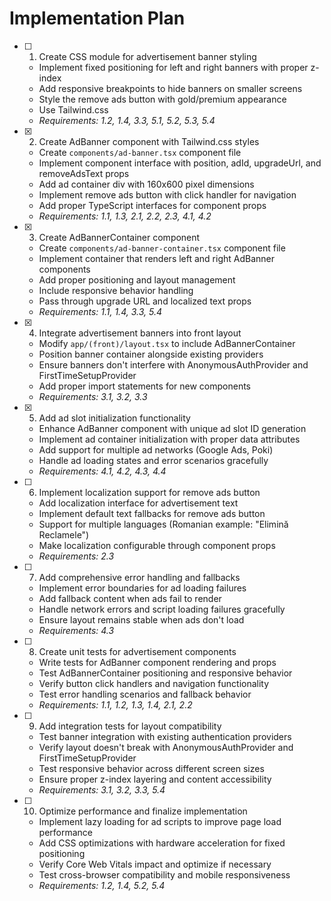 # Implementation Plan

- [ ] 1. Create CSS module for advertisement banner styling
  - Implement fixed positioning for left and right banners with proper z-index
  - Add responsive breakpoints to hide banners on smaller screens
  - Style the remove ads button with gold/premium appearance
  - Use Tailwind.css
  - _Requirements: 1.2, 1.4, 3.3, 5.1, 5.2, 5.3, 5.4_

- [x] 2. Create AdBanner component with Tailwind.css styles
  - Create `components/ad-banner.tsx` component file
  - Implement component interface with position, adId, upgradeUrl, and removeAdsText props
  - Add ad container div with 160x600 pixel dimensions
  - Implement remove ads button with click handler for navigation
  - Add proper TypeScript interfaces for component props
  - _Requirements: 1.1, 1.3, 2.1, 2.2, 2.3, 4.1, 4.2_

- [x] 3. Create AdBannerContainer component
  - Create `components/ad-banner-container.tsx` component file
  - Implement container that renders left and right AdBanner components
  - Add proper positioning and layout management
  - Include responsive behavior handling
  - Pass through upgrade URL and localized text props
  - _Requirements: 1.1, 1.4, 3.3, 5.4_

- [x] 4. Integrate advertisement banners into front layout
  - Modify `app/(front)/layout.tsx` to include AdBannerContainer
  - Position banner container alongside existing providers
  - Ensure banners don't interfere with AnonymousAuthProvider and FirstTimeSetupProvider
  - Add proper import statements for new components
  - _Requirements: 3.1, 3.2, 3.3_

- [x] 5. Add ad slot initialization functionality
  - Enhance AdBanner component with unique ad slot ID generation
  - Implement ad container initialization with proper data attributes
  - Add support for multiple ad networks (Google Ads, Poki)
  - Handle ad loading states and error scenarios gracefully
  - _Requirements: 4.1, 4.2, 4.3, 4.4_

- [ ] 6. Implement localization support for remove ads button
  - Add localization interface for advertisement text
  - Implement default text fallbacks for remove ads button
  - Support for multiple languages (Romanian example: "Elimină Reclamele")
  - Make localization configurable through component props
  - _Requirements: 2.3_

- [ ] 7. Add comprehensive error handling and fallbacks
  - Implement error boundaries for ad loading failures
  - Add fallback content when ads fail to render
  - Handle network errors and script loading failures gracefully
  - Ensure layout remains stable when ads don't load
  - _Requirements: 4.3_

- [ ] 8. Create unit tests for advertisement components
  - Write tests for AdBanner component rendering and props
  - Test AdBannerContainer positioning and responsive behavior
  - Verify button click handlers and navigation functionality
  - Test error handling scenarios and fallback behavior
  - _Requirements: 1.1, 1.2, 1.3, 1.4, 2.1, 2.2_

- [ ] 9. Add integration tests for layout compatibility
  - Test banner integration with existing authentication providers
  - Verify layout doesn't break with AnonymousAuthProvider and FirstTimeSetupProvider
  - Test responsive behavior across different screen sizes
  - Ensure proper z-index layering and content accessibility
  - _Requirements: 3.1, 3.2, 3.3, 5.4_

- [ ] 10. Optimize performance and finalize implementation
  - Implement lazy loading for ad scripts to improve page load performance
  - Add CSS optimizations with hardware acceleration for fixed positioning
  - Verify Core Web Vitals impact and optimize if necessary
  - Test cross-browser compatibility and mobile responsiveness
  - _Requirements: 1.2, 1.4, 5.2, 5.4_
